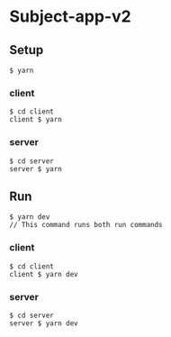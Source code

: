 # Subject-app-v2

## Setup

```
$ yarn
```

### client

```
$ cd client
client $ yarn
```

### server

```
$ cd server
server $ yarn
```

## Run

```
$ yarn dev
// This command runs both run commands
```

### client

```
$ cd client
client $ yarn dev
```

### server

```
$ cd server
server $ yarn dev
```
